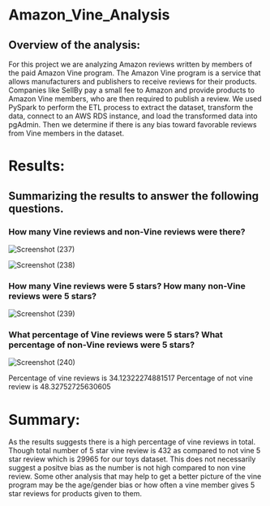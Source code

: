 # Amazon_Vine_Analysis
## Overview of the analysis: 
For this project we are analyzing Amazon reviews written by members of the paid Amazon Vine program. The Amazon Vine program is a service that allows manufacturers and publishers to receive reviews for their products. Companies like SellBy pay a small fee to Amazon and provide products to Amazon Vine members, who are then required to publish a review. We used PySpark to perform the ETL process to extract the dataset, transform the data, connect to an AWS RDS instance, and load the transformed data into pgAdmin. Then we determine if there is any bias toward favorable reviews from Vine members in the dataset. 

# Results:

## Summarizing the results to answer the following questions.

### How many Vine reviews and non-Vine reviews were there?

![Screenshot (237)](https://user-images.githubusercontent.com/112904905/215130191-8d39fa73-2f6d-4754-a100-6cc21c3c0d7f.png)

![Screenshot (238)](https://user-images.githubusercontent.com/112904905/215130675-f4103873-a444-4489-a408-03a54c68847b.png)

### How many Vine reviews were 5 stars? How many non-Vine reviews were 5 stars?

![Screenshot (239)](https://user-images.githubusercontent.com/112904905/215131013-ccd55a58-c35a-4b5d-a964-bce471a66540.png)

### What percentage of Vine reviews were 5 stars? What percentage of non-Vine reviews were 5 stars?

![Screenshot (240)](https://user-images.githubusercontent.com/112904905/215132084-aa6fa706-687e-46a6-9f38-7ca990825e66.png)
 
Percentage of vine reviews is 34.12322274881517
Percentage of not vine review is 48.32752725630605

# Summary: 

As the results suggests there is a high percentage of vine reviews in total. Though total number of 5 star vine review is 432 as compared to not vine 5 star review which is 29965 for our toys dataset. This does not necessarily suggest a positve bias as the number is not high compared to non vine review. 
Some other analysis that may help to get a better picture of the vine program may be the age/gender bias or how often a vine member gives 5 star reviews for products given to them.
